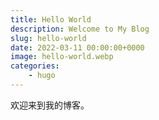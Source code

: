```yaml
---
title: Hello World
description: Welcome to My Blog
slug: hello-world
date: 2022-03-11 00:00:00+0000
image: hello-world.webp
categories:
    - hugo
---
```


欢迎来到我的博客。
